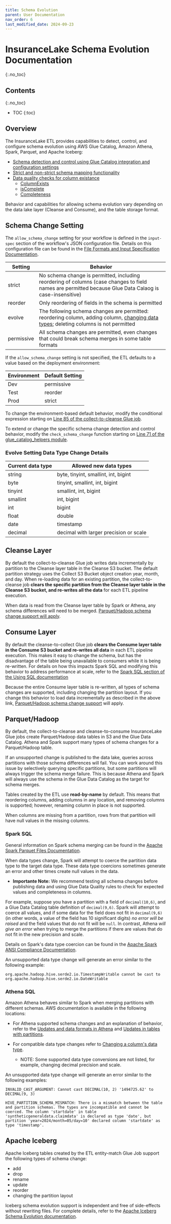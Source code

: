 ```yaml
---
title: Schema Evolution
parent: User Documentation
nav_order: 6
last_modified_date: 2024-09-23
---
```

# InsuranceLake Schema Evolution Documentation
{:.no_toc}

## Contents
{:.no_toc}

* TOC
{:toc}

## Overview

The InsuranceLake ETL provides capabilities to detect, control, and configure schema evolution using AWS Glue Catalog, Amazon Athena, Spark, Parquet, and Apache Iceberg:

* [Schema detection and control using Glue Catalog integration and configuration settings](#schema-change-setting)
* [Strict and non-strict schema mapping functionality](./schema_mapping.md#dropping-columns)
* [Data quality checks for column existance](./data_quality.md#configuration)
    * [ColumnExists](https://docs.aws.amazon.com/glue/latest/dg/dqdl.html#dqdl-rule-types-ColumnExists)
    * [isComplete](https://docs.aws.amazon.com/glue/latest/dg/dqdl.html#dqdl-rule-types-IsComplete)
    * [Completeness](https://docs.aws.amazon.com/glue/latest/dg/dqdl.html#dqdl-rule-types-Completeness)

Behavior and capabilities for allowing schema evolution vary depending on the data lake layer (Cleanse and Consume), and the table storage format.


## Schema Change Setting

The `allow_schema_change` setting for your workflow is defined in the `input-spec` section of the workflow's JSON configuration file. Details on this configuration file can be found in the [File Formats and Input Specification Documentation](./file_formats.md#input-specification).

|Setting	|Behavior
|---	|---
|strict	|No schema change is permitted, including reordering of columns (case changes to field names are permitted because Glue Data Calaog is case-insensitive)
|reorder	|Only reordering of fields in the schema is permitted
|evolve	|The following schema changes are permitted: reordering column, adding column, [changing data types](#evolve-setting-data-type-change-details); deleting columns is not permitted
|permissive	|All schema changes are permitted, even changes that could break schema merges in some table formats

If the `allow_schema_change` setting is not specified, the ETL defaults to a value based on the deployment environment:

|Environment	|Default Setting
|---	|---
|Dev	|permissive
|Test	|reorder
|Prod	|strict

To change the environment-based default behavior, modify the conditional expression starting on [Line 85 of the collect-to-cleanse Glue job](https://github.com/aws-solutions-library-samples/aws-insurancelake-etl/blob/main/lib/glue_scripts/etl_collect_to_cleanse.py#L85).

To extend or change the specific schema change detection and control behavior, modify the `check_schema_change` function starting on [Line 71 of the glue_catalog_helpers module](https://github.com/aws-solutions-library-samples/aws-insurancelake-etl/blob/main/lib/glue_scripts/lib/glue_catalog_helpers.py#L71).

### Evolve Setting Data Type Change Details
|Current data type   |Allowed new data types
|---    |---
|string  |byte, tinyint, smallint, int, bigint
|byte   |tinyint, smallint, int, bigint
|tinyint    |smallint, int, bigint
|smallint   |int, bigint
|int    |bigint
|float  |double
|date   |timestamp
|decimal    |decimal with larger precision or scale


## Cleanse Layer

By default the collect-to-cleanse Glue job writes data incrementally by partition to the Cleanse layer table in the Cleanse S3 bucket. The default partition strategy uses the Collect S3 Bucket object creation year, month, and day. When re-loading data for an existing partition, the collect-to-cleanse job **clears the specific partition from the Cleanse layer table in the Cleanse S3 bucket, and re-writes all the data** for each ETL pipeline execution.

When data is read from the Cleanse layer table by Spark or Athena, any schema differences will need to be merged. [Parquet/Hadoop schema change support will apply](#parquethadoop).


## Consume Layer

By default the cleanse-to-collect Glue job **clears the Consume layer table in the Consume S3 bucket and re-writes all data** in each ETL pipeline execution. This makes it easy to change the schema, but has the disadvantage of the table being unavailable to consumers while it is being re-written. For details on how this impacts Spark SQL and modifying this behavior to address performance at scale, refer to the [Spark SQL section of the Using SQL documentation](./using_sql.md#spark-sql)

Because the entire Consume layer table is re-written, all types of schema changes are supported, including changing the partition layout. If you change this behavior to load data incrementally as described in the above link, [Parquet/Hadoop schema change support](#parquethadoop) will apply.


## Parquet/Hadoop

By default, the collect-to-cleanse and cleanse-to-consume InsuranceLake Glue jobs create Parquet/Hadoop data tables in S3 and the Glue Data Catalog. Athena and Spark support many types of schema changes for a Parquet/Hadoop table.

If an unsupported change is published to the data lake, queries across partitions with those schema differences will fail. You can work around this issue by selectively querying specific partitions, but some partitions will always trigger the schema merge failure. This is because Athena and Spark will always use the schema in the Glue Data Catalog as the target for schema merges.

Tables created by the ETL use **read-by-name** by default. This means that reordering columns, adding columns in any location, and removing columns is supported; however, renaming column in place is not supported.

When columns are missing from a partition, rows from that partition will have null values in the missing columns.

### Spark SQL

General information on Spark schema merging can be found in the [Apache Spark Parquet Files Documentation](https://spark.apache.org/docs/latest/sql-data-sources-parquet.html#schema-merging).

When data types change, Spark will attempt to coerce the partition data type to the target data type. These data type coercions sometimes generate an error and other times create null values in the data.

* **Importante Note:** We recommend testing all schema changes before publishing data and using Glue Data Quality rules to check for expected values and completeness in columns.

For example, suppose you have a partition with a field of `decimal(10,6)`, and a Glue Data Catalog table definition of `decimal(9,6)`. Spark will attempt to coerce all values, and if some data for the field does not fit in `decimal(9,6)` (in other words, a value of the field has 10 significant digits) _no error will be raised_ and the field values that do not fit will be `null`. In contrast, Athena _will give an error_ when trying to merge the partitions if there are values that do not fit in the new precision and scale.

Details on Spark's data type coercion can be found in the [Apache Spark ANSI Compliance Documentation](https://spark.apache.org/docs/latest/sql-ref-ansi-compliance.html#type-coercion).

An unsupported data type change will generate an error similar to the following example:
```log
org.apache.hadoop.hive.serde2.io.TimestampWritable cannot be cast to org.apache.hadoop.hive.serde2.io.DateWritable
```

### Athena SQL

Amazon Athena behaves similar to Spark when merging partitions with different schemas. AWS documentation is available in the following locations:

* For Athena supported schema changes and an explanation of behavior, refer to the [Updates and data formats in Athena](https://docs.aws.amazon.com/athena/latest/ug/handling-schema-updates-chapter.html#summary-of-updates) and [Updates in tables with partitions](https://docs.aws.amazon.com/athena/latest/ug/updates-and-partitions.html).

* For compatible data type changes refer to [Changing a column's data type](https://docs.aws.amazon.com/athena/latest/ug/types-of-updates.html#updates-changing-column-type).
    * NOTE: Some supported data type conversions are not listed, for example, changing decimal precision and scale.

An unsupported data type change will generate an error similar to the following examples:
```log
INVALID_CAST_ARGUMENT: Cannot cast DECIMAL(10, 2) '1494725.62' to DECIMAL(9, 3)
```

```log
HIVE_PARTITION_SCHEMA_MISMATCH: There is a mismatch between the table and partition schemas. The types are incompatible and cannot be coerced. The column 'startdate' in table 'syntheticgeneraldata.claimdata' is declared as type 'date', but partition 'year=2024/month=05/day=10' declared column 'startdate' as type 'timestamp'.
```

## Apache Iceberg

Apache Iceberg tables created by the ETL entity-match Glue Job support the following types of schema change:
* add
* drop
* rename
* update
* reorder
* changing the partition layout

Iceberg schema evolution support is independent and free of side-effects without rewriting files. For complete details, refer to the [Apache Iceberg Schema Evolution documentation](https://iceberg.apache.org/docs/latest/evolution/).